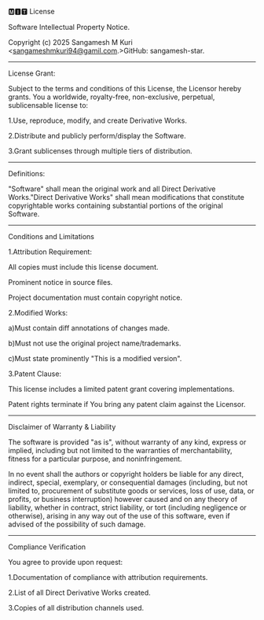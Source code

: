 🅼︎🅸︎🆃︎ License

Software Intellectual Property Notice.

Copyright (c) 2025 Sangamesh M Kuri <sangameshmkuri94@gamil.com.>GitHub: sangamesh-star.

----

License Grant:

Subject to the terms and conditions of this License, the Licensor hereby grants. You a worldwide, royalty-free, non-exclusive, perpetual, sublicensable license
to:

1.Use, reproduce, modify, and create Derivative Works.


2.Distribute and publicly perform/display the Software.


3.Grant sublicenses through multiple tiers of distribution.

----

Definitions:

"Software" shall mean the original work and all Direct Derivative Works."Direct Derivative Works" shall mean modifications that constitute copyrightable works containing substantial portions of the original Software.

-----


Conditions and Limitations

1.Attribution Requirement:

All copies must include this license document.

Prominent notice in source files.

Project documentation must contain copyright notice.



2.Modified Works:

a)Must contain diff annotations of changes made.

b)Must not use the original project name/trademarks.

c)Must state prominently "This is a modified version".



3.Patent Clause:

This license includes a limited patent grant covering implementations.

Patent rights terminate if You bring any patent claim against the Licensor.

-----

Disclaimer of Warranty & Liability

The software is provided "as is", without warranty of any kind, express or implied, including but not limited to the warranties of merchantability, fitness for a particular purpose, and noninfringement.

In no event shall the authors or copyright holders be liable for any direct, indirect, special, exemplary, or consequential damages (including, but not limited to, procurement of substitute goods or services, loss of use, data, or profits, or business interruption) however caused and on any theory of liability, whether in contract, strict liability, or tort (including negligence or otherwise), arising in any way out of the use of this software, even if advised of the possibility of such damage.

-----


Compliance Verification

You agree to provide upon request:

1.Documentation of compliance with attribution requirements.


2.List of all Direct Derivative Works created.


3.Copies of all distribution channels used.

